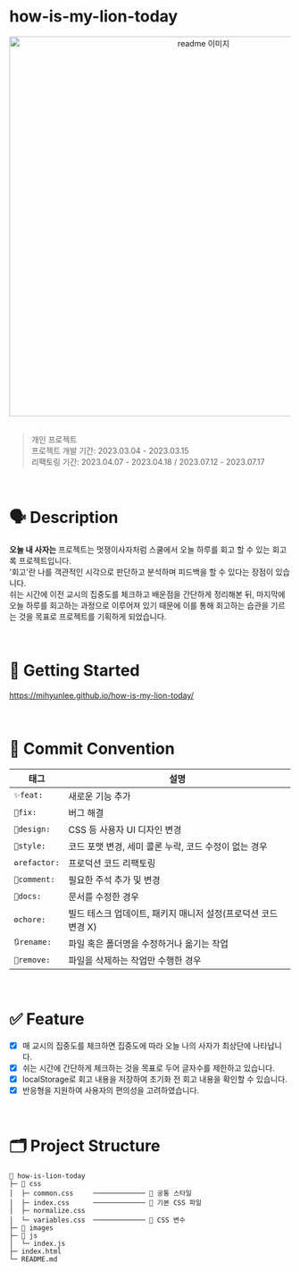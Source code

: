 # how-is-my-lion-today

<div align="center">
  <img width="680" src="https://github.com/mihyunLee/blogImage/assets/51310674/4e022f71-1d9c-412d-adea-3ac7bd049374" alt="readme 이미지" />
</div>
<br />

> 개인 프로젝트 <br />
> 프로젝트 개발 기간: 2023.03.04 - 2023.03.15 <br />
> 리팩토링 기간: 2023.04.07 - 2023.04.18 / 2023.07.12 - 2023.07.17

<br />

# 🗣️ Description

**오늘 내 사자는** 프로젝트는 멋쟁이사자처럼 스쿨에서 오늘 하루를 회고 할 수 있는 회고록 프로젝트입니다. <br />
'회고'란 나를 객관적인 시각으로 판단하고 분석하며 피드백을 할 수 있다는 장점이 있습니다. <br />
쉬는 시간에 이전 교시의 집중도를 체크하고 배운점을 간단하게 정리해본 뒤, 마지막에 오늘 하루를 회고하는 과정으로 이루어져 있기 때문에 이를 통해 회고하는 습관을 기르는 것을 목표로 프로젝트를 기획하게 되었습니다. <br />

<br />

# 🚀 Getting Started

https://mihyunlee.github.io/how-is-my-lion-today/

<br />

# 🤝 Commit Convention

| 태그          | 설명                                                           |
| ------------- | -------------------------------------------------------------- |
| `✨feat:`     | 새로운 기능 추가                                               |
| `🐛fix:`      | 버그 해결                                                      |
| `💄design:`   | CSS 등 사용자 UI 디자인 변경                                   |
| `🎨style:`    | 코드 포맷 변경, 세미 콜론 누락, 코드 수정이 없는 경우          |
| `♻️refactor:` | 프로덕션 코드 리팩토링                                         |
| `💬comment:`  | 필요한 주석 추가 및 변경                                       |
| `📝docs:`     | 문서를 수정한 경우                                             |
| `⚙️chore:`    | 빌드 테스크 업데이트, 패키지 매니저 설정(프로덕션 코드 변경 X) |
| `🔃rename:`   | 파일 혹은 폴더명을 수정하거나 옮기는 작업                      |
| `🚚remove:`   | 파일을 삭제하는 작업만 수행한 경우                             |

<br />

# ✅ Feature

- [x] 매 교시의 집중도를 체크하면 집중도에 따라 오늘 나의 사자가 최상단에 나타납니다.
- [x] 쉬는 시간에 간단하게 체크하는 것을 목표로 두어 글자수를 제한하고 있습니다.
- [x] localStorage로 회고 내용을 저장하여 초기화 전 회고 내용을 확인할 수 있습니다.
- [x] 반응형을 지원하여 사용자의 편의성을 고려하였습니다.

<br />

# 🗂️ Project Structure

```
🦁 how-is-lion-today
├─ 📂 css
│  ├─ common.css     ───────────── 🎨 공통 스타일
│  ├─ index.css      ───────────── 🎨 기본 CSS 파일
│  ├─ normalize.css
│  └─ variables.css  ───────────── 🎨 CSS 변수
├─ 📂 images
├─ 📂 js
│  └─ index.js
├─ index.html
└─ README.md
```
